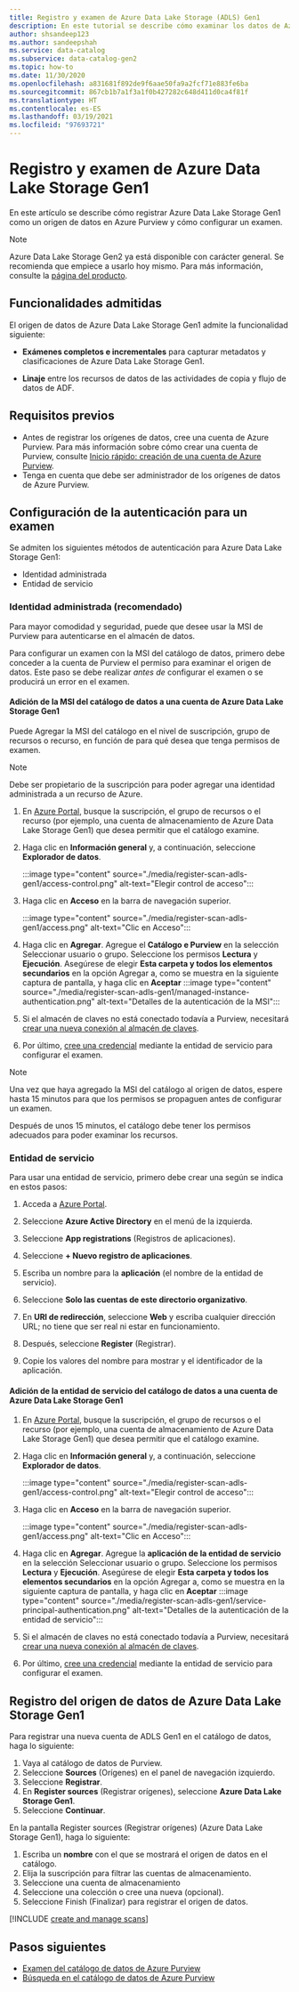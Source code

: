 ```yaml
---
title: Registro y examen de Azure Data Lake Storage (ADLS) Gen1
description: En este tutorial se describe cómo examinar los datos de Azure Data Lake Storage Gen1 en Azure Purview.
author: shsandeep123
ms.author: sandeepshah
ms.service: data-catalog
ms.subservice: data-catalog-gen2
ms.topic: how-to
ms.date: 11/30/2020
ms.openlocfilehash: a831681f892de9f6aae50fa9a2fcf71e883fe6ba
ms.sourcegitcommit: 867cb1b7a1f3a1f0b427282c648d411d0ca4f81f
ms.translationtype: HT
ms.contentlocale: es-ES
ms.lasthandoff: 03/19/2021
ms.locfileid: "97693721"
---
```

# <a name="register-and-scan-azure-data-lake-storage-gen1"></a>Registro y examen de Azure Data Lake Storage Gen1

En este artículo se describe cómo registrar Azure Data Lake Storage Gen1 como un origen de datos en Azure Purview y cómo configurar un examen.

> [!Note]
> Azure Data Lake Storage Gen2 ya está disponible con carácter general. Se recomienda que empiece a usarlo hoy mismo. Para más información, consulte la [página del producto](https://azure.microsoft.com/services/storage/data-lake-storage/).

## <a name="supported-capabilities"></a>Funcionalidades admitidas

El origen de datos de Azure Data Lake Storage Gen1 admite la funcionalidad siguiente:

- **Exámenes completos e incrementales** para capturar metadatos y clasificaciones de Azure Data Lake Storage Gen1.

- **Linaje** entre los recursos de datos de las actividades de copia y flujo de datos de ADF.

## <a name="prerequisites"></a>Requisitos previos

- Antes de registrar los orígenes de datos, cree una cuenta de Azure Purview. Para más información sobre cómo crear una cuenta de Purview, consulte [Inicio rápido: creación de una cuenta de Azure Purview](create-catalog-portal.md).
- Tenga en cuenta que debe ser administrador de los orígenes de datos de Azure Purview.

## <a name="setting-up-authentication-for-a-scan"></a>Configuración de la autenticación para un examen

Se admiten los siguientes métodos de autenticación para Azure Data Lake Storage Gen1:

- Identidad administrada
- Entidad de servicio

### <a name="managed-identity-recommended"></a>Identidad administrada (recomendado)

Para mayor comodidad y seguridad, puede que desee usar la MSI de Purview para autenticarse en el almacén de datos.

Para configurar un examen con la MSI del catálogo de datos, primero debe conceder a la cuenta de Purview el permiso para examinar el origen de datos. Este paso se debe realizar *antes de* configurar el examen o se producirá un error en el examen.

#### <a name="adding-the-data-catalog-msi-to-an-azure-data-lake-storage-gen1-account"></a>Adición de la MSI del catálogo de datos a una cuenta de Azure Data Lake Storage Gen1

Puede Agregar la MSI del catálogo en el nivel de suscripción, grupo de recursos o recurso, en función de para qué desea que tenga permisos de examen.

> [!Note]
> Debe ser propietario de la suscripción para poder agregar una identidad administrada a un recurso de Azure.

1. En [Azure Portal](https://portal.azure.com), busque la suscripción, el grupo de recursos o el recurso (por ejemplo, una cuenta de almacenamiento de Azure Data Lake Storage Gen1) que desea permitir que el catálogo examine.

2. Haga clic en **Información general** y, a continuación, seleccione **Explorador de datos**.

   :::image type="content" source="./media/register-scan-adls-gen1/access-control.png" alt-text="Elegir control de acceso":::

3. Haga clic en **Acceso** en la barra de navegación superior.

   :::image type="content" source="./media/register-scan-adls-gen1/access.png" alt-text="Clic en Acceso":::

4. Haga clic en **Agregar**. Agregue el **Catálogo e Purview** en la selección Seleccionar usuario o grupo. Seleccione los permisos **Lectura** y **Ejecución**. Asegúrese de elegir **Esta carpeta y todos los elementos secundarios** en la opción Agregar a, como se muestra en la siguiente captura de pantalla, y haga clic en **Aceptar**
   :::image type="content" source="./media/register-scan-adls-gen1/managed-instance-authentication.png" alt-text="Detalles de la autenticación de la MSI":::

5. Si el almacén de claves no está conectado todavía a Purview, necesitará [crear una nueva conexión al almacén de claves](manage-credentials.md#create-azure-key-vaults-connections-in-your-azure-purview-account).

6. Por último, [cree una credencial](manage-credentials.md#create-a-new-credential) mediante la entidad de servicio para configurar el examen.
> [!Note]
> Una vez que haya agregado la MSI del catálogo al origen de datos, espere hasta 15 minutos para que los permisos se propaguen antes de configurar un examen.

Después de unos 15 minutos, el catálogo debe tener los permisos adecuados para poder examinar los recursos.

### <a name="service-principal"></a>Entidad de servicio

Para usar una entidad de servicio, primero debe crear una según se indica en estos pasos:

1. Acceda a [Azure Portal](https://portal.azure.com).

2. Seleccione **Azure Active Directory** en el menú de la izquierda.

3. Seleccione **App registrations** (Registros de aplicaciones).

4. Seleccione **+ Nuevo registro de aplicaciones**.

5. Escriba un nombre para la **aplicación** (el nombre de la entidad de servicio).

6. Seleccione **Solo las cuentas de este directorio organizativo**.

7. En **URI de redirección**, seleccione **Web** y escriba cualquier dirección URL; no tiene que ser real ni estar en funcionamiento.

8. Después, seleccione **Register** (Registrar).

9. Copie los valores del nombre para mostrar y el identificador de la aplicación.

#### <a name="adding-the-data-catalog-service-principal-to-an-azure-data-lake-storage-gen1-account"></a>Adición de la entidad de servicio del catálogo de datos a una cuenta de Azure Data Lake Storage Gen1
1. En [Azure Portal](https://portal.azure.com), busque la suscripción, el grupo de recursos o el recurso (por ejemplo, una cuenta de almacenamiento de Azure Data Lake Storage Gen1) que desea permitir que el catálogo examine.

2. Haga clic en **Información general** y, a continuación, seleccione **Explorador de datos**.

   :::image type="content" source="./media/register-scan-adls-gen1/access-control.png" alt-text="Elegir control de acceso":::

3. Haga clic en **Acceso** en la barra de navegación superior.

   :::image type="content" source="./media/register-scan-adls-gen1/access.png" alt-text="Clic en Acceso":::

4. Haga clic en **Agregar**. Agregue la **aplicación de la entidad de servicio** en la selección Seleccionar usuario o grupo. Seleccione los permisos **Lectura** y **Ejecución**. Asegúrese de elegir **Esta carpeta y todos los elementos secundarios** en la opción Agregar a, como se muestra en la siguiente captura de pantalla, y haga clic en **Aceptar**
   :::image type="content" source="./media/register-scan-adls-gen1/service-principal-authentication.png" alt-text="Detalles de la autenticación de la entidad de servicio":::

5. Si el almacén de claves no está conectado todavía a Purview, necesitará [crear una nueva conexión al almacén de claves](manage-credentials.md#create-azure-key-vaults-connections-in-your-azure-purview-account).

6. Por último, [cree una credencial](manage-credentials.md#create-a-new-credential) mediante la entidad de servicio para configurar el examen.

## <a name="register-azure-data-lake-storage-gen1-data-source"></a>Registro del origen de datos de Azure Data Lake Storage Gen1

Para registrar una nueva cuenta de ADLS Gen1 en el catálogo de datos, haga lo siguiente:

1. Vaya al catálogo de datos de Purview.
2. Seleccione **Sources** (Orígenes) en el panel de navegación izquierdo.
3. Seleccione **Registrar**.
4. En **Register sources** (Registrar orígenes), seleccione **Azure Data Lake Storage Gen1**. 
5. Seleccione **Continuar**.

En la pantalla Register sources (Registrar orígenes) (Azure Data Lake Storage Gen1), haga lo siguiente:

1. Escriba un **nombre** con el que se mostrará el origen de datos en el catálogo.
2. Elija la suscripción para filtrar las cuentas de almacenamiento.
3. Seleccione una cuenta de almacenamiento
4. Seleccione una colección o cree una nueva (opcional).
5. Seleccione Finish (Finalizar) para registrar el origen de datos.

[!INCLUDE [create and manage scans](includes/manage-scans.md)]

## <a name="next-steps"></a>Pasos siguientes

- [Examen del catálogo de datos de Azure Purview](how-to-browse-catalog.md)
- [Búsqueda en el catálogo de datos de Azure Purview](how-to-search-catalog.md)
